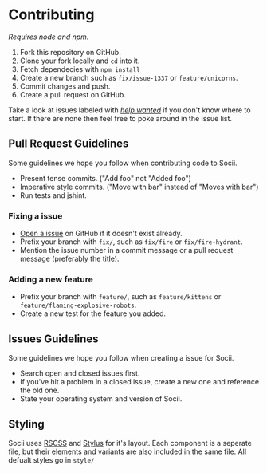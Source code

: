 # Contributing
_Requires node and npm._

 1. Fork this repository on GitHub.
 2. Clone your fork locally and `cd` into it.
 3. Fetch dependecies with `npm install`
 4. Create a new branch such as `fix/issue-1337` or `feature/unicorns`.
 5. Commit changes and push.
 6. Create a pull request on GitHub.

Take a look at issues labeled with [_help wanted_](https://github.com/jamen/socii/issues?q=is%3Aopen+is%3Aissue+label%3A%22help+wanted%22) if you don't know where to start.  If there are none then feel free to poke around in the issue list.

## Pull Request Guidelines
Some guidelines we hope you follow when contributing code to Socii.
 - Present tense commits. ("Add foo" not "Added foo")
 - Imperative style commits. ("Move with bar" instead of "Moves with bar")
 - Run tests and jshint.

### Fixing a issue
 - [Open a issue](https://github.com/jamen/socii/issues) on GitHub if it doesn't exist already.
 - Prefix your branch with `fix/`, such as `fix/fire` or `fix/fire-hydrant`.
 - Mention the issue number in a commit message or a pull request message (preferably the title).

### Adding a new feature
 - Prefix your branch with `feature/`, such as `feature/kittens` or `feature/flaming-explosive-robots`.
 - Create a new test for the feature you added.

## Issues Guidelines
Some guidelines we hope you follow when creating a issue for Socii.
 - Search open and closed issues first.
 - If you've hit a problem in a closed issue, create a new one and reference the old one.
 - State your operating system and version of Socii.

## Styling
Socii uses [RSCSS](http://rscss.io) and [Stylus](http://stylus-lang.com) for it's layout.  Each component is a seperate file, but their elements and variants are also included in the same file.  All defualt styles go in `style/`
